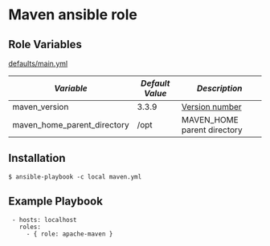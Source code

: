 # Maven ansible role

Role Variables
--------------

[defaults/main.yml](defaults/main.yml)

|*Variable*  | *Default Value* |*Description* |
| --- | --- | --- |
| maven_version | 3.3.9 | [Version number](http://www.apache.org/dist/maven/)|
| maven_home_parent_directory | /opt | MAVEN_HOME parent directory|

Installation
------------

 `$ ansible-playbook -c local maven.yml`

Example Playbook
----------------
```
 - hosts: localhost
   roles:
     - { role: apache-maven }
```
